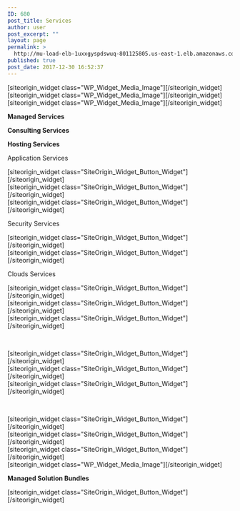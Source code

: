 ```yaml
---
ID: 680
post_title: Services
author: user
post_excerpt: ""
layout: page
permalink: >
  http://mu-load-elb-1uxxgyspdswuq-801125805.us-east-1.elb.amazonaws.com/service-homepage/
published: true
post_date: 2017-12-30 16:52:37
---
```

<div id="pl-680"  class="panel-layout" ><div id="pg-680-0"  class="panel-grid panel-no-style"  data-style="{&quot;background_display&quot;:&quot;tile&quot;,&quot;cell_alignment&quot;:&quot;flex-start&quot;}"  data-ratio="1"  data-ratio-direction="right" ><div id="pgc-680-0-0"  class="panel-grid-cell"  data-weight="0.33333333333333" ><div id="panel-680-0-0-0" class="so-panel widget widget_media_image panel-first-child panel-last-child" data-index="0" data-style="{&quot;background_display&quot;:&quot;tile&quot;}" >[siteorigin_widget class="WP_Widget_Media_Image"]<input type="hidden" value="{&quot;instance&quot;:{&quot;attachment_id&quot;:1015,&quot;url&quot;:&quot;http:\/\/35.169.94.48\/wp-content\/uploads\/2018\/01\/MSIcon-1.png&quot;,&quot;title&quot;:&quot;&quot;,&quot;size&quot;:&quot;full&quot;,&quot;width&quot;:96,&quot;height&quot;:99,&quot;caption&quot;:&quot;&quot;,&quot;alt&quot;:&quot;&quot;,&quot;link_type&quot;:&quot;custom&quot;,&quot;link_url&quot;:&quot;&quot;,&quot;image_classes&quot;:&quot;&quot;,&quot;link_classes&quot;:&quot;&quot;,&quot;link_rel&quot;:&quot;&quot;,&quot;link_target_blank&quot;:false,&quot;image_title&quot;:&quot;&quot;},&quot;args&quot;:{&quot;before_widget&quot;:&quot;&lt;div id=\&quot;panel-680-0-0-0\&quot; class=\&quot;so-panel widget widget_media_image panel-first-child panel-last-child\&quot; data-index=\&quot;0\&quot; data-style=\&quot;{&amp;quot;background_display&amp;quot;:&amp;quot;tile&amp;quot;}\&quot; &gt;&quot;,&quot;after_widget&quot;:&quot;&lt;\/div&gt;&quot;,&quot;before_title&quot;:&quot;&lt;h3 class=\&quot;widget-title\&quot;&gt;&quot;,&quot;after_title&quot;:&quot;&lt;\/h3&gt;&quot;,&quot;widget_id&quot;:&quot;widget-0-0-0&quot;}}" />[/siteorigin_widget]</div></div><div id="pgc-680-0-1"  class="panel-grid-cell"  data-weight="0.33333333333333" ><div id="panel-680-0-1-0" class="so-panel widget widget_media_image panel-first-child panel-last-child" data-index="1" data-style="{&quot;background_display&quot;:&quot;tile&quot;}" >[siteorigin_widget class="WP_Widget_Media_Image"]<input type="hidden" value="{&quot;instance&quot;:{&quot;attachment_id&quot;:1013,&quot;url&quot;:&quot;http:\/\/35.169.94.48\/wp-content\/uploads\/2018\/01\/Consultingicon.png&quot;,&quot;title&quot;:&quot;&quot;,&quot;size&quot;:&quot;full&quot;,&quot;width&quot;:118,&quot;height&quot;:119,&quot;caption&quot;:&quot;&quot;,&quot;alt&quot;:&quot;&quot;,&quot;link_type&quot;:&quot;custom&quot;,&quot;link_url&quot;:&quot;&quot;,&quot;image_classes&quot;:&quot;&quot;,&quot;link_classes&quot;:&quot;&quot;,&quot;link_rel&quot;:&quot;&quot;,&quot;link_target_blank&quot;:false,&quot;image_title&quot;:&quot;&quot;},&quot;args&quot;:{&quot;before_widget&quot;:&quot;&lt;div id=\&quot;panel-680-0-1-0\&quot; class=\&quot;so-panel widget widget_media_image panel-first-child panel-last-child\&quot; data-index=\&quot;1\&quot; data-style=\&quot;{&amp;quot;background_display&amp;quot;:&amp;quot;tile&amp;quot;}\&quot; &gt;&quot;,&quot;after_widget&quot;:&quot;&lt;\/div&gt;&quot;,&quot;before_title&quot;:&quot;&lt;h3 class=\&quot;widget-title\&quot;&gt;&quot;,&quot;after_title&quot;:&quot;&lt;\/h3&gt;&quot;,&quot;widget_id&quot;:&quot;widget-0-1-0&quot;}}" />[/siteorigin_widget]</div></div><div id="pgc-680-0-2"  class="panel-grid-cell"  data-weight="0.33333333333333" ><div id="panel-680-0-2-0" class="so-panel widget widget_media_image panel-first-child panel-last-child" data-index="2" data-style="{&quot;background_display&quot;:&quot;tile&quot;}" >[siteorigin_widget class="WP_Widget_Media_Image"]<input type="hidden" value="{&quot;instance&quot;:{&quot;attachment_id&quot;:1014,&quot;url&quot;:&quot;http:\/\/35.169.94.48\/wp-content\/uploads\/2018\/01\/Hostingicon.png&quot;,&quot;title&quot;:&quot;&quot;,&quot;size&quot;:&quot;full&quot;,&quot;width&quot;:115,&quot;height&quot;:84,&quot;caption&quot;:&quot;&quot;,&quot;alt&quot;:&quot;&quot;,&quot;link_type&quot;:&quot;custom&quot;,&quot;link_url&quot;:&quot;&quot;,&quot;image_classes&quot;:&quot;&quot;,&quot;link_classes&quot;:&quot;&quot;,&quot;link_rel&quot;:&quot;&quot;,&quot;link_target_blank&quot;:false,&quot;image_title&quot;:&quot;&quot;},&quot;args&quot;:{&quot;before_widget&quot;:&quot;&lt;div id=\&quot;panel-680-0-2-0\&quot; class=\&quot;so-panel widget widget_media_image panel-first-child panel-last-child\&quot; data-index=\&quot;2\&quot; data-style=\&quot;{&amp;quot;background_display&amp;quot;:&amp;quot;tile&amp;quot;}\&quot; &gt;&quot;,&quot;after_widget&quot;:&quot;&lt;\/div&gt;&quot;,&quot;before_title&quot;:&quot;&lt;h3 class=\&quot;widget-title\&quot;&gt;&quot;,&quot;after_title&quot;:&quot;&lt;\/h3&gt;&quot;,&quot;widget_id&quot;:&quot;widget-0-2-0&quot;}}" />[/siteorigin_widget]</div></div></div><div id="pg-680-1"  class="panel-grid panel-no-style"  data-style="{&quot;background_display&quot;:&quot;tile&quot;,&quot;cell_alignment&quot;:&quot;flex-start&quot;}"  data-ratio="1"  data-ratio-direction="right" ><div id="pgc-680-1-0"  class="panel-grid-cell"  data-weight="0.33333333333333" ><div id="panel-680-1-0-0" class="so-panel widget widget_text panel-first-child panel-last-child" data-index="3" data-style="{&quot;background_display&quot;:&quot;tile&quot;}" >			<div class="textwidget"><p><strong>Managed Services</strong></p>
</div>
		</div></div><div id="pgc-680-1-1"  class="panel-grid-cell"  data-weight="0.33333333333333" ><div id="panel-680-1-1-0" class="so-panel widget widget_text panel-first-child panel-last-child" data-index="4" data-style="{&quot;background_display&quot;:&quot;tile&quot;}" >			<div class="textwidget"><p><strong>Consulting Services</strong></p>
</div>
		</div></div><div id="pgc-680-1-2"  class="panel-grid-cell"  data-weight="0.33333333333333" ><div id="panel-680-1-2-0" class="so-panel widget widget_text panel-first-child panel-last-child" data-index="5" data-style="{&quot;background_display&quot;:&quot;tile&quot;}" >			<div class="textwidget"><p><strong>Hosting Services</strong></p>
</div>
		</div></div></div><div id="pg-680-2"  class="panel-grid panel-no-style"  data-style="{&quot;background_display&quot;:&quot;tile&quot;,&quot;cell_alignment&quot;:&quot;flex-start&quot;}"  data-ratio="1"  data-ratio-direction="right"  data-color-label="5" ><div id="pgc-680-2-0"  class="panel-grid-cell"  data-weight="0.33333333333333" ><div id="panel-680-2-0-0" class="so-panel widget widget_text panel-first-child" data-index="6" data-style="{&quot;background_display&quot;:&quot;tile&quot;}" >			<div class="textwidget"><p>Application Services</p>
</div>
		</div><div id="panel-680-2-0-1" class="so-panel widget widget_sow-button" data-index="7" data-style="{&quot;background_display&quot;:&quot;tile&quot;}" >[siteorigin_widget class="SiteOrigin_Widget_Button_Widget"]<input type="hidden" value="{&quot;instance&quot;:{&quot;text&quot;:&quot;DBA Operations&quot;,&quot;url&quot;:&quot;post: 1692&quot;,&quot;button_icon&quot;:{&quot;icon_selected&quot;:&quot;fontawesome-database&quot;,&quot;icon_color&quot;:false,&quot;icon&quot;:0,&quot;so_field_container_state&quot;:&quot;open&quot;},&quot;design&quot;:{&quot;width&quot;:&quot;80%&quot;,&quot;width_unit&quot;:&quot;%&quot;,&quot;align&quot;:&quot;center&quot;,&quot;theme&quot;:&quot;wire&quot;,&quot;button_color&quot;:&quot;#dd9933&quot;,&quot;text_color&quot;:false,&quot;hover&quot;:true,&quot;font&quot;:&quot;default&quot;,&quot;font_size&quot;:&quot;1&quot;,&quot;rounding&quot;:&quot;0.25&quot;,&quot;padding&quot;:&quot;1&quot;,&quot;so_field_container_state&quot;:&quot;open&quot;},&quot;attributes&quot;:{&quot;id&quot;:&quot;&quot;,&quot;classes&quot;:&quot;&quot;,&quot;title&quot;:&quot;&quot;,&quot;onclick&quot;:&quot;&quot;,&quot;rel&quot;:&quot;&quot;,&quot;so_field_container_state&quot;:&quot;closed&quot;},&quot;_sow_form_id&quot;:&quot;5a51eda68eccd&quot;,&quot;_sow_form_timestamp&quot;:&quot;1518101539372&quot;,&quot;new_window&quot;:false},&quot;args&quot;:{&quot;before_widget&quot;:&quot;&lt;div id=\&quot;panel-680-2-0-1\&quot; class=\&quot;so-panel widget widget_sow-button\&quot; data-index=\&quot;7\&quot; data-style=\&quot;{&amp;quot;background_display&amp;quot;:&amp;quot;tile&amp;quot;}\&quot; &gt;&quot;,&quot;after_widget&quot;:&quot;&lt;\/div&gt;&quot;,&quot;before_title&quot;:&quot;&lt;h3 class=\&quot;widget-title\&quot;&gt;&quot;,&quot;after_title&quot;:&quot;&lt;\/h3&gt;&quot;,&quot;widget_id&quot;:&quot;widget-2-0-1&quot;}}" />[/siteorigin_widget]</div><div id="panel-680-2-0-2" class="so-panel widget widget_sow-button" data-index="8" data-style="{&quot;background_display&quot;:&quot;tile&quot;}" >[siteorigin_widget class="SiteOrigin_Widget_Button_Widget"]<input type="hidden" value="{&quot;instance&quot;:{&quot;text&quot;:&quot;Spend Management&quot;,&quot;url&quot;:&quot;post: 1489&quot;,&quot;new_window&quot;:true,&quot;button_icon&quot;:{&quot;icon_selected&quot;:&quot;fontawesome-scissors&quot;,&quot;icon_color&quot;:false,&quot;icon&quot;:0,&quot;so_field_container_state&quot;:&quot;open&quot;},&quot;design&quot;:{&quot;width&quot;:&quot;80%&quot;,&quot;width_unit&quot;:&quot;%&quot;,&quot;align&quot;:&quot;center&quot;,&quot;theme&quot;:&quot;wire&quot;,&quot;button_color&quot;:&quot;#dd9933&quot;,&quot;text_color&quot;:false,&quot;hover&quot;:true,&quot;font&quot;:&quot;default&quot;,&quot;font_size&quot;:&quot;1&quot;,&quot;rounding&quot;:&quot;0.25&quot;,&quot;padding&quot;:&quot;1&quot;,&quot;so_field_container_state&quot;:&quot;open&quot;},&quot;attributes&quot;:{&quot;id&quot;:&quot;&quot;,&quot;classes&quot;:&quot;&quot;,&quot;title&quot;:&quot;&quot;,&quot;onclick&quot;:&quot;&quot;,&quot;rel&quot;:&quot;&quot;,&quot;so_field_container_state&quot;:&quot;closed&quot;},&quot;_sow_form_id&quot;:&quot;5a51eda8db091&quot;,&quot;_sow_form_timestamp&quot;:&quot;1518101555061&quot;},&quot;args&quot;:{&quot;before_widget&quot;:&quot;&lt;div id=\&quot;panel-680-2-0-2\&quot; class=\&quot;so-panel widget widget_sow-button\&quot; data-index=\&quot;8\&quot; data-style=\&quot;{&amp;quot;background_display&amp;quot;:&amp;quot;tile&amp;quot;}\&quot; &gt;&quot;,&quot;after_widget&quot;:&quot;&lt;\/div&gt;&quot;,&quot;before_title&quot;:&quot;&lt;h3 class=\&quot;widget-title\&quot;&gt;&quot;,&quot;after_title&quot;:&quot;&lt;\/h3&gt;&quot;,&quot;widget_id&quot;:&quot;widget-2-0-2&quot;}}" />[/siteorigin_widget]</div><div id="panel-680-2-0-3" class="so-panel widget widget_sow-button" data-index="9" data-style="{&quot;background_display&quot;:&quot;tile&quot;}" >[siteorigin_widget class="SiteOrigin_Widget_Button_Widget"]<input type="hidden" value="{&quot;instance&quot;:{&quot;text&quot;:&quot;DevOps OnDemand&quot;,&quot;url&quot;:&quot;post: 1604&quot;,&quot;button_icon&quot;:{&quot;icon_selected&quot;:&quot;fontawesome-amazon&quot;,&quot;icon_color&quot;:false,&quot;icon&quot;:0,&quot;so_field_container_state&quot;:&quot;open&quot;},&quot;design&quot;:{&quot;width&quot;:&quot;80%&quot;,&quot;width_unit&quot;:&quot;%&quot;,&quot;align&quot;:&quot;center&quot;,&quot;theme&quot;:&quot;wire&quot;,&quot;button_color&quot;:&quot;#dd9933&quot;,&quot;text_color&quot;:false,&quot;hover&quot;:true,&quot;font&quot;:&quot;default&quot;,&quot;font_size&quot;:&quot;1&quot;,&quot;rounding&quot;:&quot;0.25&quot;,&quot;padding&quot;:&quot;1&quot;,&quot;so_field_container_state&quot;:&quot;open&quot;},&quot;attributes&quot;:{&quot;id&quot;:&quot;&quot;,&quot;classes&quot;:&quot;&quot;,&quot;title&quot;:&quot;&quot;,&quot;onclick&quot;:&quot;&quot;,&quot;rel&quot;:&quot;&quot;,&quot;so_field_container_state&quot;:&quot;open&quot;},&quot;_sow_form_id&quot;:&quot;5a51edac364c8&quot;,&quot;_sow_form_timestamp&quot;:&quot;1518101489724&quot;,&quot;new_window&quot;:false},&quot;args&quot;:{&quot;before_widget&quot;:&quot;&lt;div id=\&quot;panel-680-2-0-3\&quot; class=\&quot;so-panel widget widget_sow-button\&quot; data-index=\&quot;9\&quot; data-style=\&quot;{&amp;quot;background_display&amp;quot;:&amp;quot;tile&amp;quot;}\&quot; &gt;&quot;,&quot;after_widget&quot;:&quot;&lt;\/div&gt;&quot;,&quot;before_title&quot;:&quot;&lt;h3 class=\&quot;widget-title\&quot;&gt;&quot;,&quot;after_title&quot;:&quot;&lt;\/h3&gt;&quot;,&quot;widget_id&quot;:&quot;widget-2-0-3&quot;}}" />[/siteorigin_widget]</div><div id="panel-680-2-0-4" class="so-panel widget widget_text" data-index="10" data-style="{&quot;background_display&quot;:&quot;tile&quot;}" >			<div class="textwidget"><p>Security Services</p>
</div>
		</div><div id="panel-680-2-0-5" class="so-panel widget widget_sow-button" data-index="11" data-style="{&quot;background_display&quot;:&quot;tile&quot;}" >[siteorigin_widget class="SiteOrigin_Widget_Button_Widget"]<input type="hidden" value="{&quot;instance&quot;:{&quot;text&quot;:&quot;Security Operations&quot;,&quot;url&quot;:&quot;post: 2018&quot;,&quot;new_window&quot;:true,&quot;button_icon&quot;:{&quot;icon_selected&quot;:&quot;fontawesome-lock&quot;,&quot;icon_color&quot;:false,&quot;icon&quot;:0,&quot;so_field_container_state&quot;:&quot;open&quot;},&quot;design&quot;:{&quot;width&quot;:&quot;80%&quot;,&quot;width_unit&quot;:&quot;%&quot;,&quot;align&quot;:&quot;center&quot;,&quot;theme&quot;:&quot;wire&quot;,&quot;button_color&quot;:&quot;#dd9933&quot;,&quot;text_color&quot;:false,&quot;hover&quot;:true,&quot;font&quot;:&quot;default&quot;,&quot;font_size&quot;:&quot;1&quot;,&quot;rounding&quot;:&quot;0.25&quot;,&quot;padding&quot;:&quot;1&quot;,&quot;so_field_container_state&quot;:&quot;open&quot;},&quot;attributes&quot;:{&quot;id&quot;:&quot;&quot;,&quot;classes&quot;:&quot;&quot;,&quot;title&quot;:&quot;&quot;,&quot;onclick&quot;:&quot;&quot;,&quot;rel&quot;:&quot;&quot;,&quot;so_field_container_state&quot;:&quot;closed&quot;},&quot;_sow_form_id&quot;:&quot;5a52a35231794&quot;,&quot;_sow_form_timestamp&quot;:&quot;1518101475177&quot;},&quot;args&quot;:{&quot;before_widget&quot;:&quot;&lt;div id=\&quot;panel-680-2-0-5\&quot; class=\&quot;so-panel widget widget_sow-button\&quot; data-index=\&quot;11\&quot; data-style=\&quot;{&amp;quot;background_display&amp;quot;:&amp;quot;tile&amp;quot;}\&quot; &gt;&quot;,&quot;after_widget&quot;:&quot;&lt;\/div&gt;&quot;,&quot;before_title&quot;:&quot;&lt;h3 class=\&quot;widget-title\&quot;&gt;&quot;,&quot;after_title&quot;:&quot;&lt;\/h3&gt;&quot;,&quot;widget_id&quot;:&quot;widget-2-0-5&quot;}}" />[/siteorigin_widget]</div><div id="panel-680-2-0-6" class="so-panel widget widget_sow-button" data-index="12" data-style="{&quot;background_display&quot;:&quot;tile&quot;}" >[siteorigin_widget class="SiteOrigin_Widget_Button_Widget"]<input type="hidden" value="{&quot;instance&quot;:{&quot;text&quot;:&quot;Compliance Operations&quot;,&quot;url&quot;:&quot;post: 2028&quot;,&quot;new_window&quot;:true,&quot;button_icon&quot;:{&quot;icon_selected&quot;:&quot;fontawesome-check-square-o&quot;,&quot;icon_color&quot;:false,&quot;icon&quot;:0,&quot;so_field_container_state&quot;:&quot;open&quot;},&quot;design&quot;:{&quot;width&quot;:&quot;80%&quot;,&quot;width_unit&quot;:&quot;%&quot;,&quot;align&quot;:&quot;center&quot;,&quot;theme&quot;:&quot;wire&quot;,&quot;button_color&quot;:&quot;#dd9933&quot;,&quot;text_color&quot;:false,&quot;hover&quot;:true,&quot;font&quot;:&quot;default&quot;,&quot;font_size&quot;:&quot;1&quot;,&quot;rounding&quot;:&quot;0.25&quot;,&quot;padding&quot;:&quot;1&quot;,&quot;so_field_container_state&quot;:&quot;open&quot;},&quot;attributes&quot;:{&quot;id&quot;:&quot;&quot;,&quot;classes&quot;:&quot;&quot;,&quot;title&quot;:&quot;&quot;,&quot;onclick&quot;:&quot;&quot;,&quot;rel&quot;:&quot;&quot;,&quot;so_field_container_state&quot;:&quot;closed&quot;},&quot;_sow_form_id&quot;:&quot;5a52a35419dc1&quot;,&quot;_sow_form_timestamp&quot;:&quot;1518101573551&quot;},&quot;args&quot;:{&quot;before_widget&quot;:&quot;&lt;div id=\&quot;panel-680-2-0-6\&quot; class=\&quot;so-panel widget widget_sow-button\&quot; data-index=\&quot;12\&quot; data-style=\&quot;{&amp;quot;background_display&amp;quot;:&amp;quot;tile&amp;quot;}\&quot; &gt;&quot;,&quot;after_widget&quot;:&quot;&lt;\/div&gt;&quot;,&quot;before_title&quot;:&quot;&lt;h3 class=\&quot;widget-title\&quot;&gt;&quot;,&quot;after_title&quot;:&quot;&lt;\/h3&gt;&quot;,&quot;widget_id&quot;:&quot;widget-2-0-6&quot;}}" />[/siteorigin_widget]</div><div id="panel-680-2-0-7" class="so-panel widget widget_text" data-index="13" data-style="{&quot;background_display&quot;:&quot;tile&quot;}" >			<div class="textwidget"><p>Clouds Services</p>
</div>
		</div><div id="panel-680-2-0-8" class="so-panel widget widget_sow-button" data-index="14" data-style="{&quot;background_display&quot;:&quot;tile&quot;}" >[siteorigin_widget class="SiteOrigin_Widget_Button_Widget"]<input type="hidden" value="{&quot;instance&quot;:{&quot;text&quot;:&quot;Cloud Operations&quot;,&quot;url&quot;:&quot;post: 2004&quot;,&quot;new_window&quot;:true,&quot;button_icon&quot;:{&quot;icon_selected&quot;:&quot;fontawesome-skyatlas&quot;,&quot;icon_color&quot;:false,&quot;icon&quot;:0,&quot;so_field_container_state&quot;:&quot;open&quot;},&quot;design&quot;:{&quot;width&quot;:&quot;80%&quot;,&quot;width_unit&quot;:&quot;%&quot;,&quot;align&quot;:&quot;center&quot;,&quot;theme&quot;:&quot;wire&quot;,&quot;button_color&quot;:&quot;#dd9933&quot;,&quot;text_color&quot;:false,&quot;hover&quot;:true,&quot;font&quot;:&quot;default&quot;,&quot;font_size&quot;:&quot;1&quot;,&quot;rounding&quot;:&quot;0.25&quot;,&quot;padding&quot;:&quot;1&quot;,&quot;so_field_container_state&quot;:&quot;open&quot;},&quot;attributes&quot;:{&quot;id&quot;:&quot;&quot;,&quot;classes&quot;:&quot;&quot;,&quot;title&quot;:&quot;&quot;,&quot;onclick&quot;:&quot;&quot;,&quot;rel&quot;:&quot;&quot;,&quot;so_field_container_state&quot;:&quot;closed&quot;},&quot;_sow_form_id&quot;:&quot;5a52a3588322c&quot;,&quot;_sow_form_timestamp&quot;:&quot;1518101585856&quot;},&quot;args&quot;:{&quot;before_widget&quot;:&quot;&lt;div id=\&quot;panel-680-2-0-8\&quot; class=\&quot;so-panel widget widget_sow-button\&quot; data-index=\&quot;14\&quot; data-style=\&quot;{&amp;quot;background_display&amp;quot;:&amp;quot;tile&amp;quot;}\&quot; &gt;&quot;,&quot;after_widget&quot;:&quot;&lt;\/div&gt;&quot;,&quot;before_title&quot;:&quot;&lt;h3 class=\&quot;widget-title\&quot;&gt;&quot;,&quot;after_title&quot;:&quot;&lt;\/h3&gt;&quot;,&quot;widget_id&quot;:&quot;widget-2-0-8&quot;}}" />[/siteorigin_widget]</div><div id="panel-680-2-0-9" class="so-panel widget widget_sow-button" data-index="15" data-style="{&quot;background_display&quot;:&quot;tile&quot;}" >[siteorigin_widget class="SiteOrigin_Widget_Button_Widget"]<input type="hidden" value="{&quot;instance&quot;:{&quot;text&quot;:&quot;DR Operations&quot;,&quot;url&quot;:&quot;post: 2040&quot;,&quot;new_window&quot;:true,&quot;button_icon&quot;:{&quot;icon_selected&quot;:&quot;fontawesome-window-restore&quot;,&quot;icon_color&quot;:false,&quot;icon&quot;:0,&quot;so_field_container_state&quot;:&quot;open&quot;},&quot;design&quot;:{&quot;width&quot;:&quot;80%&quot;,&quot;width_unit&quot;:&quot;%&quot;,&quot;align&quot;:&quot;center&quot;,&quot;theme&quot;:&quot;wire&quot;,&quot;button_color&quot;:&quot;#dd9933&quot;,&quot;text_color&quot;:false,&quot;hover&quot;:true,&quot;font&quot;:&quot;default&quot;,&quot;font_size&quot;:&quot;1&quot;,&quot;rounding&quot;:&quot;0.25&quot;,&quot;padding&quot;:&quot;1&quot;,&quot;so_field_container_state&quot;:&quot;open&quot;},&quot;attributes&quot;:{&quot;id&quot;:&quot;&quot;,&quot;classes&quot;:&quot;&quot;,&quot;title&quot;:&quot;&quot;,&quot;onclick&quot;:&quot;&quot;,&quot;rel&quot;:&quot;&quot;,&quot;so_field_container_state&quot;:&quot;closed&quot;},&quot;_sow_form_id&quot;:&quot;5a52a3671e989&quot;,&quot;_sow_form_timestamp&quot;:&quot;1518101600869&quot;},&quot;args&quot;:{&quot;before_widget&quot;:&quot;&lt;div id=\&quot;panel-680-2-0-9\&quot; class=\&quot;so-panel widget widget_sow-button\&quot; data-index=\&quot;15\&quot; data-style=\&quot;{&amp;quot;background_display&amp;quot;:&amp;quot;tile&amp;quot;}\&quot; &gt;&quot;,&quot;after_widget&quot;:&quot;&lt;\/div&gt;&quot;,&quot;before_title&quot;:&quot;&lt;h3 class=\&quot;widget-title\&quot;&gt;&quot;,&quot;after_title&quot;:&quot;&lt;\/h3&gt;&quot;,&quot;widget_id&quot;:&quot;widget-2-0-9&quot;}}" />[/siteorigin_widget]</div><div id="panel-680-2-0-10" class="so-panel widget widget_sow-button panel-last-child" data-index="16" data-style="{&quot;background_display&quot;:&quot;tile&quot;}" >[siteorigin_widget class="SiteOrigin_Widget_Button_Widget"]<input type="hidden" value="{&quot;instance&quot;:{&quot;text&quot;:&quot;Monitoring Insights&quot;,&quot;url&quot;:&quot;post: 1872&quot;,&quot;new_window&quot;:true,&quot;button_icon&quot;:{&quot;icon_selected&quot;:&quot;fontawesome-bar-chart-o&quot;,&quot;icon_color&quot;:false,&quot;icon&quot;:0,&quot;so_field_container_state&quot;:&quot;open&quot;},&quot;design&quot;:{&quot;width&quot;:&quot;80%&quot;,&quot;width_unit&quot;:&quot;%&quot;,&quot;align&quot;:&quot;center&quot;,&quot;theme&quot;:&quot;wire&quot;,&quot;button_color&quot;:&quot;#dd9933&quot;,&quot;text_color&quot;:false,&quot;hover&quot;:true,&quot;font&quot;:&quot;default&quot;,&quot;font_size&quot;:&quot;1&quot;,&quot;rounding&quot;:&quot;0.25&quot;,&quot;padding&quot;:&quot;1&quot;,&quot;so_field_container_state&quot;:&quot;open&quot;},&quot;attributes&quot;:{&quot;id&quot;:&quot;&quot;,&quot;classes&quot;:&quot;&quot;,&quot;title&quot;:&quot;&quot;,&quot;onclick&quot;:&quot;&quot;,&quot;rel&quot;:&quot;&quot;,&quot;so_field_container_state&quot;:&quot;closed&quot;},&quot;_sow_form_id&quot;:&quot;5a52a36875282&quot;,&quot;_sow_form_timestamp&quot;:&quot;1515764865100&quot;},&quot;args&quot;:{&quot;before_widget&quot;:&quot;&lt;div id=\&quot;panel-680-2-0-10\&quot; class=\&quot;so-panel widget widget_sow-button panel-last-child\&quot; data-index=\&quot;16\&quot; data-style=\&quot;{&amp;quot;background_display&amp;quot;:&amp;quot;tile&amp;quot;}\&quot; &gt;&quot;,&quot;after_widget&quot;:&quot;&lt;\/div&gt;&quot;,&quot;before_title&quot;:&quot;&lt;h3 class=\&quot;widget-title\&quot;&gt;&quot;,&quot;after_title&quot;:&quot;&lt;\/h3&gt;&quot;,&quot;widget_id&quot;:&quot;widget-2-0-10&quot;}}" />[/siteorigin_widget]</div></div><div id="pgc-680-2-1"  class="panel-grid-cell"  data-weight="0.33333333333333" ><div id="panel-680-2-1-0" class="so-panel widget widget_text panel-first-child" data-index="17" data-style="{&quot;background_display&quot;:&quot;tile&quot;}" >			<div class="textwidget"><p>&nbsp;</p>
</div>
		</div><div id="panel-680-2-1-1" class="so-panel widget widget_sow-button" data-index="18" data-style="{&quot;background_display&quot;:&quot;tile&quot;}" >[siteorigin_widget class="SiteOrigin_Widget_Button_Widget"]<input type="hidden" value="{&quot;instance&quot;:{&quot;text&quot;:&quot;Plan&quot;,&quot;url&quot;:&quot;post: 693&quot;,&quot;button_icon&quot;:{&quot;icon_selected&quot;:&quot;fontawesome-address-card-o&quot;,&quot;icon_color&quot;:false,&quot;icon&quot;:0,&quot;so_field_container_state&quot;:&quot;open&quot;},&quot;design&quot;:{&quot;width&quot;:&quot;80%&quot;,&quot;width_unit&quot;:&quot;%&quot;,&quot;align&quot;:&quot;center&quot;,&quot;theme&quot;:&quot;wire&quot;,&quot;button_color&quot;:&quot;#dd9933&quot;,&quot;text_color&quot;:false,&quot;hover&quot;:true,&quot;font&quot;:&quot;default&quot;,&quot;font_size&quot;:&quot;1&quot;,&quot;rounding&quot;:&quot;0.25&quot;,&quot;padding&quot;:&quot;1&quot;,&quot;so_field_container_state&quot;:&quot;open&quot;},&quot;attributes&quot;:{&quot;id&quot;:&quot;&quot;,&quot;classes&quot;:&quot;&quot;,&quot;title&quot;:&quot;&quot;,&quot;onclick&quot;:&quot;&quot;,&quot;rel&quot;:&quot;&quot;,&quot;so_field_container_state&quot;:&quot;closed&quot;},&quot;_sow_form_id&quot;:&quot;5a51ed2678f63&quot;,&quot;_sow_form_timestamp&quot;:&quot;1515764712547&quot;,&quot;new_window&quot;:false},&quot;args&quot;:{&quot;before_widget&quot;:&quot;&lt;div id=\&quot;panel-680-2-1-1\&quot; class=\&quot;so-panel widget widget_sow-button\&quot; data-index=\&quot;18\&quot; data-style=\&quot;{&amp;quot;background_display&amp;quot;:&amp;quot;tile&amp;quot;}\&quot; &gt;&quot;,&quot;after_widget&quot;:&quot;&lt;\/div&gt;&quot;,&quot;before_title&quot;:&quot;&lt;h3 class=\&quot;widget-title\&quot;&gt;&quot;,&quot;after_title&quot;:&quot;&lt;\/h3&gt;&quot;,&quot;widget_id&quot;:&quot;widget-2-1-1&quot;}}" />[/siteorigin_widget]</div><div id="panel-680-2-1-2" class="so-panel widget widget_sow-button" data-index="19" data-style="{&quot;background_display&quot;:&quot;tile&quot;}" >[siteorigin_widget class="SiteOrigin_Widget_Button_Widget"]<input type="hidden" value="{&quot;instance&quot;:{&quot;text&quot;:&quot;Migrate&quot;,&quot;url&quot;:&quot;post: 696&quot;,&quot;button_icon&quot;:{&quot;icon_selected&quot;:&quot;fontawesome-external-link&quot;,&quot;icon_color&quot;:false,&quot;icon&quot;:0,&quot;so_field_container_state&quot;:&quot;open&quot;},&quot;design&quot;:{&quot;width&quot;:&quot;80%&quot;,&quot;width_unit&quot;:&quot;%&quot;,&quot;align&quot;:&quot;center&quot;,&quot;theme&quot;:&quot;wire&quot;,&quot;button_color&quot;:&quot;#dd9933&quot;,&quot;text_color&quot;:false,&quot;hover&quot;:true,&quot;font&quot;:&quot;default&quot;,&quot;font_size&quot;:&quot;1&quot;,&quot;rounding&quot;:&quot;0.25&quot;,&quot;padding&quot;:&quot;1&quot;,&quot;so_field_container_state&quot;:&quot;open&quot;},&quot;attributes&quot;:{&quot;id&quot;:&quot;&quot;,&quot;classes&quot;:&quot;&quot;,&quot;title&quot;:&quot;&quot;,&quot;onclick&quot;:&quot;&quot;,&quot;rel&quot;:&quot;&quot;,&quot;so_field_container_state&quot;:&quot;closed&quot;},&quot;_sow_form_id&quot;:&quot;5a51edb7ce2c7&quot;,&quot;_sow_form_timestamp&quot;:&quot;1515764726327&quot;,&quot;new_window&quot;:false},&quot;args&quot;:{&quot;before_widget&quot;:&quot;&lt;div id=\&quot;panel-680-2-1-2\&quot; class=\&quot;so-panel widget widget_sow-button\&quot; data-index=\&quot;19\&quot; data-style=\&quot;{&amp;quot;background_display&amp;quot;:&amp;quot;tile&amp;quot;}\&quot; &gt;&quot;,&quot;after_widget&quot;:&quot;&lt;\/div&gt;&quot;,&quot;before_title&quot;:&quot;&lt;h3 class=\&quot;widget-title\&quot;&gt;&quot;,&quot;after_title&quot;:&quot;&lt;\/h3&gt;&quot;,&quot;widget_id&quot;:&quot;widget-2-1-2&quot;}}" />[/siteorigin_widget]</div><div id="panel-680-2-1-3" class="so-panel widget widget_sow-button panel-last-child" data-index="20" data-style="{&quot;background_display&quot;:&quot;tile&quot;}" >[siteorigin_widget class="SiteOrigin_Widget_Button_Widget"]<input type="hidden" value="{&quot;instance&quot;:{&quot;text&quot;:&quot;Automate&quot;,&quot;url&quot;:&quot;post: 699&quot;,&quot;button_icon&quot;:{&quot;icon_selected&quot;:&quot;fontawesome-amazon&quot;,&quot;icon_color&quot;:false,&quot;icon&quot;:0,&quot;so_field_container_state&quot;:&quot;open&quot;},&quot;design&quot;:{&quot;width&quot;:&quot;80%&quot;,&quot;width_unit&quot;:&quot;%&quot;,&quot;align&quot;:&quot;center&quot;,&quot;theme&quot;:&quot;wire&quot;,&quot;button_color&quot;:&quot;#dd9933&quot;,&quot;text_color&quot;:false,&quot;hover&quot;:true,&quot;font&quot;:&quot;default&quot;,&quot;font_size&quot;:&quot;1&quot;,&quot;rounding&quot;:&quot;0.25&quot;,&quot;padding&quot;:&quot;1&quot;,&quot;so_field_container_state&quot;:&quot;open&quot;},&quot;attributes&quot;:{&quot;id&quot;:&quot;&quot;,&quot;classes&quot;:&quot;&quot;,&quot;title&quot;:&quot;&quot;,&quot;onclick&quot;:&quot;&quot;,&quot;rel&quot;:&quot;&quot;,&quot;so_field_container_state&quot;:&quot;closed&quot;},&quot;_sow_form_id&quot;:&quot;5a51edb3f2a93&quot;,&quot;_sow_form_timestamp&quot;:&quot;1515764739766&quot;,&quot;new_window&quot;:false},&quot;args&quot;:{&quot;before_widget&quot;:&quot;&lt;div id=\&quot;panel-680-2-1-3\&quot; class=\&quot;so-panel widget widget_sow-button panel-last-child\&quot; data-index=\&quot;20\&quot; data-style=\&quot;{&amp;quot;background_display&amp;quot;:&amp;quot;tile&amp;quot;}\&quot; &gt;&quot;,&quot;after_widget&quot;:&quot;&lt;\/div&gt;&quot;,&quot;before_title&quot;:&quot;&lt;h3 class=\&quot;widget-title\&quot;&gt;&quot;,&quot;after_title&quot;:&quot;&lt;\/h3&gt;&quot;,&quot;widget_id&quot;:&quot;widget-2-1-3&quot;}}" />[/siteorigin_widget]</div></div><div id="pgc-680-2-2"  class="panel-grid-cell"  data-weight="0.33333333333333" ><div id="panel-680-2-2-0" class="so-panel widget widget_text panel-first-child" data-index="21" data-style="{&quot;background_display&quot;:&quot;tile&quot;}" >			<div class="textwidget"><p>&nbsp;</p>
</div>
		</div><div id="panel-680-2-2-1" class="so-panel widget widget_sow-button" data-index="22" data-style="{&quot;background_display&quot;:&quot;tile&quot;}" >[siteorigin_widget class="SiteOrigin_Widget_Button_Widget"]<input type="hidden" value="{&quot;instance&quot;:{&quot;text&quot;:&quot;Public Cloud&quot;,&quot;url&quot;:&quot;post: 1045&quot;,&quot;button_icon&quot;:{&quot;icon_selected&quot;:&quot;fontawesome-cubes&quot;,&quot;icon_color&quot;:false,&quot;icon&quot;:0,&quot;so_field_container_state&quot;:&quot;open&quot;},&quot;design&quot;:{&quot;width&quot;:&quot;80%&quot;,&quot;width_unit&quot;:&quot;%&quot;,&quot;align&quot;:&quot;center&quot;,&quot;theme&quot;:&quot;wire&quot;,&quot;button_color&quot;:&quot;#dd9933&quot;,&quot;text_color&quot;:false,&quot;hover&quot;:true,&quot;font&quot;:&quot;default&quot;,&quot;font_size&quot;:&quot;1&quot;,&quot;rounding&quot;:&quot;0.25&quot;,&quot;padding&quot;:&quot;1&quot;,&quot;so_field_container_state&quot;:&quot;open&quot;},&quot;attributes&quot;:{&quot;id&quot;:&quot;&quot;,&quot;classes&quot;:&quot;&quot;,&quot;title&quot;:&quot;&quot;,&quot;onclick&quot;:&quot;&quot;,&quot;rel&quot;:&quot;&quot;,&quot;so_field_container_state&quot;:&quot;closed&quot;},&quot;_sow_form_id&quot;:&quot;5a51edb4d4640&quot;,&quot;_sow_form_timestamp&quot;:&quot;1515764751384&quot;,&quot;new_window&quot;:false},&quot;args&quot;:{&quot;before_widget&quot;:&quot;&lt;div id=\&quot;panel-680-2-2-1\&quot; class=\&quot;so-panel widget widget_sow-button\&quot; data-index=\&quot;22\&quot; data-style=\&quot;{&amp;quot;background_display&amp;quot;:&amp;quot;tile&amp;quot;}\&quot; &gt;&quot;,&quot;after_widget&quot;:&quot;&lt;\/div&gt;&quot;,&quot;before_title&quot;:&quot;&lt;h3 class=\&quot;widget-title\&quot;&gt;&quot;,&quot;after_title&quot;:&quot;&lt;\/h3&gt;&quot;,&quot;widget_id&quot;:&quot;widget-2-2-1&quot;}}" />[/siteorigin_widget]</div><div id="panel-680-2-2-2" class="so-panel widget widget_sow-button" data-index="23" data-style="{&quot;background_display&quot;:&quot;tile&quot;}" >[siteorigin_widget class="SiteOrigin_Widget_Button_Widget"]<input type="hidden" value="{&quot;instance&quot;:{&quot;text&quot;:&quot;Private Cloud&quot;,&quot;url&quot;:&quot;post: 705&quot;,&quot;button_icon&quot;:{&quot;icon_selected&quot;:&quot;fontawesome-jsfiddle&quot;,&quot;icon_color&quot;:false,&quot;icon&quot;:0,&quot;so_field_container_state&quot;:&quot;open&quot;},&quot;design&quot;:{&quot;width&quot;:&quot;80%&quot;,&quot;width_unit&quot;:&quot;%&quot;,&quot;align&quot;:&quot;center&quot;,&quot;theme&quot;:&quot;wire&quot;,&quot;button_color&quot;:&quot;#dd9933&quot;,&quot;text_color&quot;:false,&quot;hover&quot;:true,&quot;font&quot;:&quot;default&quot;,&quot;font_size&quot;:&quot;1&quot;,&quot;rounding&quot;:&quot;0.25&quot;,&quot;padding&quot;:&quot;1&quot;,&quot;so_field_container_state&quot;:&quot;open&quot;},&quot;attributes&quot;:{&quot;id&quot;:&quot;&quot;,&quot;classes&quot;:&quot;&quot;,&quot;title&quot;:&quot;&quot;,&quot;onclick&quot;:&quot;&quot;,&quot;rel&quot;:&quot;&quot;,&quot;so_field_container_state&quot;:&quot;closed&quot;},&quot;_sow_form_id&quot;:&quot;5a51edbf3bece&quot;,&quot;_sow_form_timestamp&quot;:&quot;1515764761363&quot;,&quot;new_window&quot;:false},&quot;args&quot;:{&quot;before_widget&quot;:&quot;&lt;div id=\&quot;panel-680-2-2-2\&quot; class=\&quot;so-panel widget widget_sow-button\&quot; data-index=\&quot;23\&quot; data-style=\&quot;{&amp;quot;background_display&amp;quot;:&amp;quot;tile&amp;quot;}\&quot; &gt;&quot;,&quot;after_widget&quot;:&quot;&lt;\/div&gt;&quot;,&quot;before_title&quot;:&quot;&lt;h3 class=\&quot;widget-title\&quot;&gt;&quot;,&quot;after_title&quot;:&quot;&lt;\/h3&gt;&quot;,&quot;widget_id&quot;:&quot;widget-2-2-2&quot;}}" />[/siteorigin_widget]</div><div id="panel-680-2-2-3" class="so-panel widget widget_sow-button panel-last-child" data-index="24" data-style="{&quot;background_display&quot;:&quot;tile&quot;}" >[siteorigin_widget class="SiteOrigin_Widget_Button_Widget"]<input type="hidden" value="{&quot;instance&quot;:{&quot;text&quot;:&quot;Colo&quot;,&quot;url&quot;:&quot;post: 708&quot;,&quot;button_icon&quot;:{&quot;icon_selected&quot;:&quot;fontawesome-tasks&quot;,&quot;icon_color&quot;:false,&quot;icon&quot;:0,&quot;so_field_container_state&quot;:&quot;open&quot;},&quot;design&quot;:{&quot;width&quot;:&quot;80%&quot;,&quot;width_unit&quot;:&quot;%&quot;,&quot;align&quot;:&quot;center&quot;,&quot;theme&quot;:&quot;wire&quot;,&quot;button_color&quot;:&quot;#dd9933&quot;,&quot;text_color&quot;:false,&quot;hover&quot;:true,&quot;font&quot;:&quot;default&quot;,&quot;font_size&quot;:&quot;1&quot;,&quot;rounding&quot;:&quot;0.25&quot;,&quot;padding&quot;:&quot;1&quot;,&quot;so_field_container_state&quot;:&quot;open&quot;},&quot;attributes&quot;:{&quot;id&quot;:&quot;&quot;,&quot;classes&quot;:&quot;&quot;,&quot;title&quot;:&quot;&quot;,&quot;onclick&quot;:&quot;&quot;,&quot;rel&quot;:&quot;&quot;,&quot;so_field_container_state&quot;:&quot;closed&quot;},&quot;_sow_form_id&quot;:&quot;5a51edbdb271b&quot;,&quot;_sow_form_timestamp&quot;:&quot;1515764773522&quot;,&quot;new_window&quot;:false},&quot;args&quot;:{&quot;before_widget&quot;:&quot;&lt;div id=\&quot;panel-680-2-2-3\&quot; class=\&quot;so-panel widget widget_sow-button panel-last-child\&quot; data-index=\&quot;24\&quot; data-style=\&quot;{&amp;quot;background_display&amp;quot;:&amp;quot;tile&amp;quot;}\&quot; &gt;&quot;,&quot;after_widget&quot;:&quot;&lt;\/div&gt;&quot;,&quot;before_title&quot;:&quot;&lt;h3 class=\&quot;widget-title\&quot;&gt;&quot;,&quot;after_title&quot;:&quot;&lt;\/h3&gt;&quot;,&quot;widget_id&quot;:&quot;widget-2-2-3&quot;}}" />[/siteorigin_widget]</div></div></div><div id="pg-680-3"  class="panel-grid panel-no-style"  data-style="{&quot;background_display&quot;:&quot;tile&quot;,&quot;cell_alignment&quot;:&quot;flex-start&quot;}"  data-ratio="1"  data-ratio-direction="right" ><div id="pgc-680-3-0"  class="panel-grid-cell"  data-weight="1" ><div id="panel-680-3-0-0" class="so-panel widget widget_media_image panel-first-child panel-last-child" data-index="25" data-style="{&quot;background_display&quot;:&quot;tile&quot;}" >[siteorigin_widget class="WP_Widget_Media_Image"]<input type="hidden" value="{&quot;instance&quot;:{&quot;attachment_id&quot;:2418,&quot;url&quot;:&quot;http:\/\/35.169.94.48\/wp-content\/uploads\/2018\/01\/Solution-Icon.png&quot;,&quot;title&quot;:&quot;&quot;,&quot;size&quot;:&quot;full&quot;,&quot;width&quot;:457,&quot;height&quot;:146,&quot;caption&quot;:&quot;&quot;,&quot;alt&quot;:&quot;&quot;,&quot;link_type&quot;:&quot;custom&quot;,&quot;link_url&quot;:&quot;&quot;,&quot;image_classes&quot;:&quot;&quot;,&quot;link_classes&quot;:&quot;&quot;,&quot;link_rel&quot;:&quot;&quot;,&quot;link_target_blank&quot;:false,&quot;image_title&quot;:&quot;&quot;},&quot;args&quot;:{&quot;before_widget&quot;:&quot;&lt;div id=\&quot;panel-680-3-0-0\&quot; class=\&quot;so-panel widget widget_media_image panel-first-child panel-last-child\&quot; data-index=\&quot;25\&quot; data-style=\&quot;{&amp;quot;background_display&amp;quot;:&amp;quot;tile&amp;quot;}\&quot; &gt;&quot;,&quot;after_widget&quot;:&quot;&lt;\/div&gt;&quot;,&quot;before_title&quot;:&quot;&lt;h3 class=\&quot;widget-title\&quot;&gt;&quot;,&quot;after_title&quot;:&quot;&lt;\/h3&gt;&quot;,&quot;widget_id&quot;:&quot;widget-3-0-0&quot;}}" />[/siteorigin_widget]</div></div></div><div id="pg-680-4"  class="panel-grid panel-no-style"  data-style="{&quot;background_display&quot;:&quot;tile&quot;,&quot;cell_alignment&quot;:&quot;flex-start&quot;}"  data-ratio="1"  data-ratio-direction="right" ><div id="pgc-680-4-0"  class="panel-grid-cell"  data-weight="1" ><div id="panel-680-4-0-0" class="so-panel widget widget_text panel-first-child" data-index="26" data-style="{&quot;background_display&quot;:&quot;tile&quot;}" >			<div class="textwidget"><p><strong>Managed Solution Bundles</strong></p>
</div>
		</div><div id="panel-680-4-0-1" class="so-panel widget widget_sow-button panel-last-child" data-index="27" data-style="{&quot;background_display&quot;:&quot;tile&quot;}" >[siteorigin_widget class="SiteOrigin_Widget_Button_Widget"]<input type="hidden" value="{&quot;instance&quot;:{&quot;text&quot;:&quot;Managed Automation for Public Cloud&quot;,&quot;url&quot;:&quot;post: 2483&quot;,&quot;button_icon&quot;:{&quot;icon_selected&quot;:&quot;fontawesome-amazon&quot;,&quot;icon_color&quot;:false,&quot;icon&quot;:0,&quot;so_field_container_state&quot;:&quot;open&quot;},&quot;design&quot;:{&quot;width&quot;:&quot;80%&quot;,&quot;width_unit&quot;:&quot;%&quot;,&quot;align&quot;:&quot;center&quot;,&quot;theme&quot;:&quot;wire&quot;,&quot;button_color&quot;:&quot;#dd9933&quot;,&quot;text_color&quot;:false,&quot;hover&quot;:true,&quot;font&quot;:&quot;default&quot;,&quot;font_size&quot;:&quot;1&quot;,&quot;rounding&quot;:&quot;0.25&quot;,&quot;padding&quot;:&quot;1&quot;,&quot;so_field_container_state&quot;:&quot;open&quot;},&quot;attributes&quot;:{&quot;id&quot;:&quot;&quot;,&quot;classes&quot;:&quot;&quot;,&quot;title&quot;:&quot;&quot;,&quot;onclick&quot;:&quot;&quot;,&quot;rel&quot;:&quot;&quot;,&quot;so_field_container_state&quot;:&quot;open&quot;},&quot;_sow_form_id&quot;:&quot;5a67d9a9a6cec&quot;,&quot;_sow_form_timestamp&quot;:&quot;1521466328949&quot;,&quot;new_window&quot;:false},&quot;args&quot;:{&quot;before_widget&quot;:&quot;&lt;div id=\&quot;panel-680-4-0-1\&quot; class=\&quot;so-panel widget widget_sow-button panel-last-child\&quot; data-index=\&quot;27\&quot; data-style=\&quot;{&amp;quot;background_display&amp;quot;:&amp;quot;tile&amp;quot;}\&quot; &gt;&quot;,&quot;after_widget&quot;:&quot;&lt;\/div&gt;&quot;,&quot;before_title&quot;:&quot;&lt;h3 class=\&quot;widget-title\&quot;&gt;&quot;,&quot;after_title&quot;:&quot;&lt;\/h3&gt;&quot;,&quot;widget_id&quot;:&quot;widget-4-0-1&quot;}}" />[/siteorigin_widget]</div></div></div></div>